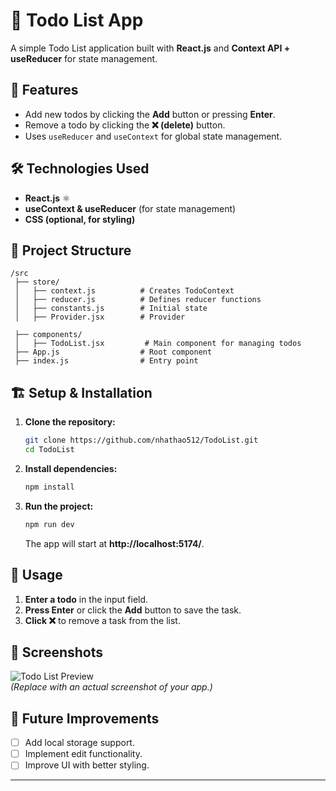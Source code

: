 # 📝 Todo List App

A simple Todo List application built with **React.js** and **Context API + useReducer** for state management.

## 🚀 Features
- Add new todos by clicking the **Add** button or pressing **Enter**.
- Remove a todo by clicking the **❌ (delete)** button.
- Uses `useReducer` and `useContext` for global state management.

## 🛠️ Technologies Used
- **React.js** ⚛️
- **useContext & useReducer** (for state management)
- **CSS (optional, for styling)**

## 📂 Project Structure
```
/src
 ├── store/
 │   ├── context.js          # Creates TodoContext
 │   ├── reducer.js          # Defines reducer functions
 │   ├── constants.js        # Initial state
 │   ├── Provider.jsx        # Provider 

 ├── components/
 │   ├── TodoList.jsx         # Main component for managing todos
 ├── App.js                  # Root component
 ├── index.js                # Entry point
```

## 🏗️ Setup & Installation

1. **Clone the repository:**
   ```sh
   git clone https://github.com/nhathao512/TodoList.git
   cd TodoList
   ```

2. **Install dependencies:**
   ```sh
   npm install
   ```

3. **Run the project:**
   ```sh
   npm run dev
   ```
   The app will start at **http://localhost:5174/**.

## 🎯 Usage
1. **Enter a todo** in the input field.
2. **Press Enter** or click the **Add** button to save the task.
3. **Click ❌** to remove a task from the list.

## 🎨 Screenshots
![Todo List Preview](https://via.placeholder.com/600x300)  
*(Replace with an actual screenshot of your app.)*

## 📌 Future Improvements
- [ ] Add local storage support.
- [ ] Implement edit functionality.
- [ ] Improve UI with better styling.

---
